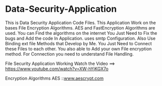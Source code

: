 # Data-Security-Application
This is Data Security Application Code Files.
This Application Work on the bases File Encryption Algorithms.
AES and FastEncryption Algorithms are used.
You can Find the algorithms on the internet You Just Need to Fix the bugs and Add the code In Application.
uses smtp Configuration.
Also Use Binding ext file Methods that Develop by Me.
You Just Need to Connect these Files to each other.
You also able to Add your own File encryption method.
For Connection you need to understand File Handling.

File Security Application Working Watch the Video
==> https://www.youtube.com/watch?v=XW-hYjKGX7o

Encryption Algorithms AES ::www.aescrypt.com
